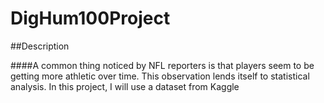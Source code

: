 # DigHum100Project

##Description

####A common thing noticed by NFL reporters is that players seem to be getting more athletic over time. This observation lends itself to statistical analysis. In this project, I will use a dataset from Kaggle
